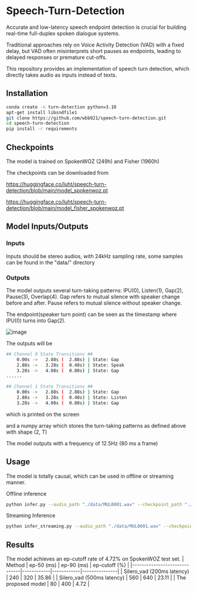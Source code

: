 # Speech-Turn-Detection

Accurate and low-latency speech endpoint detection is crucial for building real-time full-duplex spoken dialogue systems. 

Traditional approaches rely on Voice Activity Detection (VAD) with a fixed delay, but VAD often misinterprets short pauses as endpoints, leading to delayed responses or premature cut-offs. 

This repository provides an implementation of speech turn detection, which directly takes audio as inputs instead of texts.

## Installation

```bash
conda create -n turn-detection python=3.10
apt-get install libsndfile1
git clone https://github.com/wbb921/speech-turn-detection.git
cd speech-turn-detection
pip install -r requirements
```

## Checkpoints

The model is trained on SpokenWOZ (249h) and Fisher (1960h)

The checkpoints can be downloaded from 

https://huggingface.co/luht/speech-turn-detection/blob/main/model_spokenwoz.pt

https://huggingface.co/luht/speech-turn-detection/blob/main/model_fisher_spokenwoz.pt

## Model Inputs/Outputs 

### Inputs

Inputs should be stereo audios, with 24kHz sampling rate, some samples can be found in the "data/" directory

### Outputs

The model outputs several turn-taking patterns: IPU(0), Listen(1), Gap(2), Pause(3), Overlap(4). Gap refers to mutual silence with speaker change before and after. Pause refers to mutual silence without speaker change.

The endpoint(speaker turn point) can be seen as the timestamp where IPU(0) turns into Gap(2).

![image](https://github.com/wbb921/speech-turn-detection/blob/main/image.png)

The outputs will be 
```bash
## Channel 0 State Transitions ##
    0.00s ->   2.88s (  2.88s) | State: Gap
    2.88s ->   3.28s (  0.40s) | State: Speak
    3.28s ->   4.08s (  0.80s) | State: Gap
......

## Channel 1 State Transitions ##
    0.00s ->   2.88s (  2.88s) | State: Gap
    2.88s ->   3.28s (  0.40s) | State: Listen
    3.28s ->   4.08s (  0.80s) | State: Gap
```
which is printed on the screen

and a numpy array which stores the turn-taking patterns as defined above with shape (2, T)

The model outputs with a frequency of 12.5Hz (80 ms a frame)

## Usage

The model is totally causal, which can be used in offline or streaming manner.

Offline inference
```bash
python infer.py --audio_path "./data/MUL0001.wav" --checkpoint_path "./ckpt/model_spokenwoz.pt" --output_dir "./inference_results"
```

Streaming Inference
```bash
python infer_streaming.py --audio_path "./data/MUL0001.wav" --checkpoint_path "./ckpt/model_spokenwoz.pt" --output_dir "./inference_results"
```

## Results 

The model achieves an ep-cutoff rate of 4.72% on SpokenWOZ test set.
| Method                       | ep-50 (ms) | ep-90 (ms) | ep-cutoff (%) |
|------------------------------|------------|------------|---------------|
| Silero_vad (200ms latency)       | 240        | 320        | 35.86         |
| Silero_vad (500ms latency)       | 560        | 640        | 23.11         |
| The proposed model           | 80         | 400        | 4.72          |



